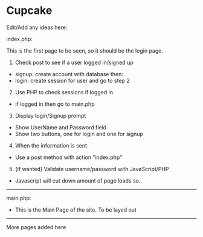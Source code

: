 # Cupcake
Edit/Add any ideas here:


index.php:

  This is the first page to be seen, so it should be the login page.


  1. Check post to see if a user logged in/signed up
   - signup: create account with database then:
   - login: create session for user and go to step 2
  2. Use PHP to check sessions if logged in
   - if logged in then go to main.php
  3. Display login/Signup prompt 
   - Show UserName and Password field
   - Show two buttons, one for login and one for signup
  4. When the information is sent
   - Use a post method with action "index.php"
  5. (if wanted) Validate username/password with JavaScript/PHP
   - Javascript will cut down amount of page loads so..


-------------------

main.php:

  - This is the Main Page of the site. To be layed out


-------------------

More pages added here
